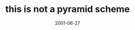 ---
layout: base.njk
title : 'this is not a pyramid scheme' 
view_title : 'this is not a pyramid scheme' 
year : '2001' 
date : '2001-06-27' 
img_file : '/drawing/pyramid.png' 
html_file : 'pyramid' 
next_html : 'birdsofourown.html' 
year_order : '126' 
permalink : "title/{{html_file}}.html"
---